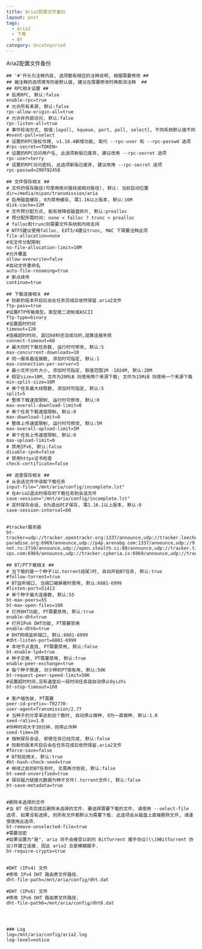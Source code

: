 ```yaml
---
title: Aria2配置文件备份
layout: post
tags:
  - Aria2
  - 下载
  - BT
category: Uncategoried
---
```

Aria2配置文件备份


    ## '#'开头为注释内容, 选项都有相应的注释说明, 根据需要修改 ##
    ## 被注释的选项填写的是默认值, 建议在需要修改时再取消注释  ##
    ## RPC相关设置 ##
    # 启用RPC, 默认:false
    enable-rpc=true
    # 允许所有来源, 默认:false
    rpc-allow-origin-all=true
    # 允许非外部访问, 默认:false
    rpc-listen-all=true
    # 事件轮询方式, 取值:[epoll, kqueue, port, poll, select], 不同系统默认值不同
    #event-poll=select
    # 设置的RPC授权令牌, v1.18.4新增功能, 取代 --rpc-user 和 --rpc-passwd 选项
    #rpc-secret=<TOKEN>
    # 设置的RPC访问用户名, 此选项新版已废弃, 建议改用 --rpc-secret 选项
    rpc-user=terry
    # 设置的RPC访问密码, 此选项新版已废弃, 建议改用 --rpc-secret 选项
    rpc-passwd=299792458
    
    ## 文件保存相关 ##
    # 文件的保存路径(可使用绝对路径或相对路径), 默认: 当前启动位置
    dir=/media/mipan/transmission/aria
    # 启用磁盘缓存, 0为禁用缓存, 需1.16以上版本, 默认:16M
    disk-cache=32M
    # 文件预分配方式, 能有效降低磁盘碎片, 默认:prealloc
    # 预分配所需时间: none < falloc ? trunc < prealloc
    # falloc和trunc则需要文件系统和内核支持
    # NTFS建议使用falloc, EXT3/4建议trunc, MAC 下需要注释此项
    file-allocation=none
    #无文件分配限制
    no-file-allocation-limit=10M
    #允许覆盖
    allow-overwrite=false
    #自动文件重命名
    auto-file-renaming=true
    # 断点续传
    continue=true
    
    ## 下载连接相关 ##
    # 较新的版本开启后会在任务完成后依然保留.aria2文件
    ftp-pasv=true
    #设置FTP传输类型。类型是二进制或ASCII
    ftp-type=binary
    #设置超时时间
    timeout=120
    #连接超时时间, 超过60秒还没成功的,就算连接失败
    connect-timeout=60
    # 最大同时下载任务数, 运行时可修改, 默认:5
    max-concurrent-downloads=10
    # 同一服务器连接数, 添加时可指定, 默认:1
    max-connection-per-server=5
    # 最小文件分片大小, 添加时可指定, 取值范围1M -1024M, 默认:20M
    # 假定size=10M, 文件为20MiB 则使用两个来源下载; 文件为15MiB 则使用一个来源下载
    min-split-size=10M
    # 单个任务最大线程数, 添加时可指定, 默认:5
    split=5
    # 整体下载速度限制, 运行时可修改, 默认:0
    max-overall-download-limit=0
    # 单个任务下载速度限制, 默认:0
    max-download-limit=0
    # 整体上传速度限制, 运行时可修改, 默认:5M
    max-overall-upload-limit=5M
    # 单个任务上传速度限制, 默认:0
    max-upload-limit=0
    # 禁用IPv6, 默认:false
    disable-ipv6=false
    # 禁用https证书检查
    check-certificate=false
    
    ## 进度保存相关 ##
    # 从会话文件中读取下载任务
    input-file="/mnt/aria/config/incomplete.lst"
    # 在Aria2退出时保存的下载任务到会话文件
    save-session="/mnt/aria/config/incomplete.lst"
    # 定时保存会话, 0为退出时才保存, 需1.16.1以上版本, 默认:0
    save-session-interval=60
    
    
    #tracker服务器
    bt-tracker=udp://tracker.opentrackr.org:1337/announce,udp://tracker.leechers-paradise.org:6969/announce,udp://p4p.arenabg.com:1337/announce,udp://9.rarbg.to:2710/announce,udp://9.rarbg.me:2710/announce,udp://exodus.desync.com:6969/announce,udp://tracker.sbsub.com:2710/announce,udp://retracker.lanta-net.ru:2710/announce,udp://open.stealth.si:80/announce,udp://tracker.tiny-vps.com:6969/announce,udp://tracker.cyberia.is:6969/announce,udp://tracker.torrent.eu.org:451/announce,udp://tracker.moeking.me:6969/announce,udp://tracker3.itzmx.com:6961/announce,udp://ipv4.tracker.harry.lu:80/announce,udp://bt2.archive.org:6969/announce,udp://bt1.archive.org:6969/announce,http://tracker1.itzmx.com:8080/announce,udp://valakas.rollo.dnsabr.com:2710/announce,udp://tracker.zerobytes.xyz:1337/announce
    
    ## BT/PT下载相关 ##
    # 当下载的是一个种子(以.torrent结尾)时, 自动开始BT任务, 默认:true
    #follow-torrent=true
    # BT监听端口, 当端口被屏蔽时使用, 默认:6881-6999
    #listen-port=51413
    # 单个种子最大连接数, 默认:55
    bt-max-peers=55
    bt-max-open-files=100
    # 打开DHT功能, PT需要禁用, 默认:true
    enable-dht=true
    # 打开IPv6 DHT功能, PT需要禁用
    enable-dht6=true
    # DHT网络监听端口, 默认:6881-6999
    #dht-listen-port=6881-6999
    # 本地节点查找, PT需要禁用, 默认:false
    bt-enable-lpd=true
    # 种子交换, PT需要禁用, 默认:true
    enable-peer-exchange=true
    # 每个种子限速, 对少种的PT很有用, 默认:50K
    bt-request-peer-speed-limit=50K
    #设置超时时间,没有速度后一段时间任务就自动停止0yizhi
    bt-stop-timeout=160
    
    # 客户端伪装, PT需要
    peer-id-prefix=-TR2770-
    user-agent=Transmission/2.77
    # 当种子的分享率达到这个数时, 自动停止做种, 0为一直做种, 默认:1.0
    seed-ratio=1.0
    #作种时间大于30分钟，则停止作种
    seed-time=30
    # 强制保存会话, 即使任务已经完成, 默认:false
    # 较新的版本开启后会在任务完成后依然保留.aria2文件
    #force-save=false
    # BT校验相关, 默认:true
    #bt-hash-check-seed=true
    # 继续之前的BT任务时, 无需再次校验, 默认:false
    bt-seed-unverified=true
    # 保存磁力链接元数据为种子文件(.torrent文件), 默认:false
    bt-save-metadata=true
    
    
    #删除未选择的文件
    #当 BT 任务完成后删除未选择的文件. 要选择需要下载的文件, 请使用 --select-file 选项. 如果没有选择, 则所有文件都默认为需要下载. 此选项会从磁盘上直接删除文件, 请谨慎使用此选项.
    bt-remove-unselected-file=true
    #需要加密
    #如果设置为"是", aria 将不会接受以前的 BitTorrent 握手协议(\\19BitTorrent 协议)并建立连接. 因此 aria2 总是模糊握手.
    bt-require-crypto=true
    
    
    #DHT (IPv4) 文件
    #修改 IPv4 DHT 路由表文件路径.
    dht-file-path=/mnt/aria/config/dht.dat
    
    #DHT (IPv6) 文件
    #修改 IPv6 DHT 路由表文件路径.
    dht-file-path6=/mnt/aria/config/dht6.dat
    
    
    
    
    ### Log
    log=/mnt/aria/config/aria2.log
    log-level=notice
    
    